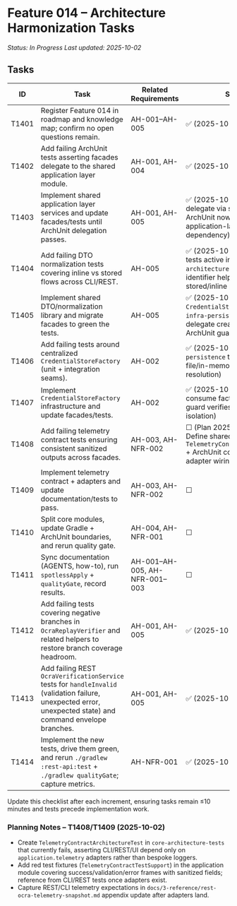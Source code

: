 # Feature 014 – Architecture Harmonization Tasks

_Status: In Progress_
_Last updated: 2025-10-02_

## Tasks
| ID | Task | Related Requirements | Status |
|----|------|----------------------|--------|
| T1401 | Register Feature 014 in roadmap and knowledge map; confirm no open questions remain. | AH-001–AH-005 | ✅ (2025-10-01) |
| T1402 | Add failing ArchUnit tests asserting facades delegate to the shared application layer module. | AH-001, AH-004 | ✅ (2025-10-01) |
| T1403 | Implement shared application layer services and update facades/tests until ArchUnit delegation passes. | AH-001, AH-005 | ✅ (2025-10-02 – REST/UI delegate via shared services; ArchUnit now enforces application-layer dependency) |
| T1404 | Add failing DTO normalization tests covering inline vs stored flows across CLI/REST. | AH-005 | ✅ (2025-10-02 – Alignment tests active in `core-architecture-tests`; shared identifier helper covers stored/inline paths) |
| T1405 | Implement shared DTO/normalization library and migrate facades to green the tests. | AH-005 | ✅ (2025-10-02 – Introduced `CredentialStoreFactory` in `infra-persistence`; CLI/REST delegate creation and ArchUnit guard passes) |
| T1406 | Add failing tests around centralized `CredentialStoreFactory` (unit + integration seams). | AH-002 | ✅ (2025-10-02 – `infra-persistence` tests cover file/in-memory wiring + path resolution) |
| T1407 | Implement `CredentialStoreFactory` infrastructure and update facades/tests. | AH-002 | ✅ (2025-10-02 – CLI/REST consume factory; ArchUnit guard verifies MapDB isolation) |
| T1408 | Add failing telemetry contract tests ensuring consistent sanitized outputs across facades. | AH-003, AH-NFR-002 | ☐ (Plan 2025-10-02 – Define shared `TelemetryContractTestSupport` + ArchUnit coverage before adapter wiring) |
| T1409 | Implement telemetry contract + adapters and update documentation/tests to pass. | AH-003, AH-NFR-002 | ☐ |
| T1410 | Split core modules, update Gradle + ArchUnit boundaries, and rerun quality gate. | AH-004, AH-NFR-001 | ☐ |
| T1411 | Sync documentation (AGENTS, how-to), run `spotlessApply` + `qualityGate`, record results. | AH-001–AH-005, AH-NFR-001–003 | ☐ |
| T1412 | Add failing tests covering negative branches in `OcraReplayVerifier` and related helpers to restore branch coverage headroom. | AH-001, AH-005 | ✅ (2025-10-02) |
| T1413 | Add failing REST `OcraVerificationService` tests for `handleInvalid` (validation failure, unexpected error, unexpected state) and command envelope branches. | AH-001, AH-005 | ✅ (2025-10-02) |
| T1414 | Implement the new tests, drive them green, and rerun `./gradlew :rest-api:test` + `./gradlew qualityGate`; capture metrics. | AH-NFR-001 | ✅ (2025-10-02) |

Update this checklist after each increment, ensuring tasks remain ≤10 minutes and tests precede implementation work.

### Planning Notes – T1408/T1409 (2025-10-02)
- Create `TelemetryContractArchitectureTest` in `core-architecture-tests` that currently fails, asserting CLI/REST/UI depend only on `application.telemetry` adapters rather than bespoke loggers.
- Add red test fixtures (`TelemetryContractTestSupport`) in the application module covering success/validation/error frames with sanitized fields; reference from CLI/REST tests once adapters exist.
- Capture REST/CLI telemetry expectations in `docs/3-reference/rest-ocra-telemetry-snapshot.md` appendix update after adapters land.
